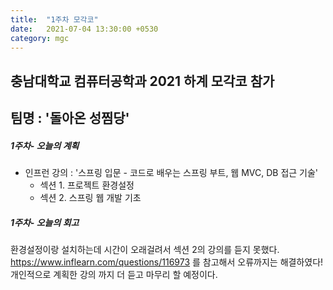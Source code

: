 ```yaml
---
title:  "1주차 모각코"
date:   2021-07-04 13:30:00 +0530
category: mgc
---
```


## 충남대학교 컴퓨터공학과 2021 하계 모각코 참가   
## 팀명 : '돌아온 성찜당'  

##### 1주차- 오늘의 계획
  - 인프런 강의 : '스프링 입문 - 코드로 배우는 스프링 부트, 웹 MVC, DB 접근 기술'   
    - 섹션 1. 프로젝트 환경설정    
    - 섹션 2. 스프링 웹 개발 기초    
  

##### 1주차- 오늘의 회고
   환경설정이랑 설치하는데 시간이 오래걸려서 섹션 2의 강의를 듣지 못했다.   
   https://www.inflearn.com/questions/116973 를 참고해서 오류까지는 해결하였다!  
   개인적으로 계획한 강의 까지 더 듣고 마무리 할 예정이다.  
     
  
  
